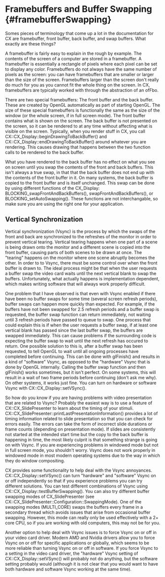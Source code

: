 Framebuffers and Buffer Swapping {#framebufferSwapping}
================================

Somes pieces of terminology that come up a lot in the documentation for CX are framebuffer, front buffer, back buffer, and swap buffers. What exactly are these things?

A framebuffer is fairly easy to explain in the rough by example. The contents of the screen of a computer are stored in a framebuffer. A framebuffer is essentially a rectangle of pixels where each pixel can be set to display any color. Framebuffers do not always have the same number of pixels as the screen: you can have framebuffers that are smaller or larger than the size of the screen. Framebuffers larger than the screen don't really do much for you as you cannot fit the whole thing on the screen. In CX, framebuffers are typically worked with through the abstraction of an ofFbo.

There are two special framebuffers: The front buffer and the back buffer. These are created by OpenGL automatically as part of starting OpenGL. The size of these special framebuffers is functionally the same as the size of the window (or the whole screen, if in full screen mode). The front buffer contains what is shown on the screen. The back buffer is not presented on the screen, so it can be rendered to at any time without affecting what is visible on the screen. Typically, when you render stuff in CX, you call CX::CX_Display::beginDrawingToBackBuffer() and CX::CX_Display::endDrawingToBackBuffer() around whatever you are rendering. This causes drawing that happens between the two function calls to be rendered to the back buffer. 

What you have rendered to the back buffer has no effect on what you see on screen until you swap the contents of the front and back buffers. This isn't always a true swap, in that that the back buffer does not end up with the contents of the front buffer in it. On many systems, the back buffer is copied to the front buffer and is itself unchanged. This swap can be done by using different functions of the CX_Display: BLOCKING_swapFrontAndBackBuffers(), swapFrontAndBackBuffers(), or BLOCKING_setAutoSwapping(). These functions are not interchangable, so make sure you are using the right one for your application.


Vertical Synchronization
------------------------

Vertical synchronization (Vsync) is the process by which the swaps of the front and back are synchronized to the refreshes of the monitor in order to prevent vertical tearing. Vertical tearing happens when one part of a scene is being drawn onto the monitor and a different scene is copied into the front buffer, causing parts of both scenes to be drawn at once. The "tearing" happens on the monitor where one scene abruptly becomes the other. In order to to Vsync, there must be some control over when the front buffer is drawn to. The ideal process might be that when the user requests a buffer swap the video card waits until the next vertical blank to swap the buffers. Unfortunately, what actually happens is implementation dependent, which makes writing software that will always work properly difficult. 

One problem that I have observed is that even with Vsync enabled if there have been no buffer swaps for some time (several screen refresh periods), buffer swaps can happen more quickly than expected. For example, if the buffers have not been swapped for 2.5 refresh periods and a buffer swap is requested, the buffer swap function can return immediately, not waiting until 3 refresh periods have passed to queue to swap. One process that could explain this is if when the user requests a buffer swap, if at least one vertical blank has passed since the last buffer swap, the buffers are swapped immediately. This can cause problems if the surrounding code is expecting the buffer swap to wait until the next refresh has occured to return. One possible solution to this is, after a buffer swap has been requested, to tell OpenGL to wait until all ongoing processes have completed before continuing. This can be done with glFinish() and results in a kind of "software" Vsync, as opposed to the "hardware" Vsync that is done by OpenGL internally. Calling the buffer swap function and then glFinish() works sometimes, but it isn't perfect. On some systems, this will result in a wait of two frame periods before continuing (don't ask me why). On other systems, it works just fine. You can turn on hardware or software Vsync with CX::CX_Display::setVSync().

So how do you know if you are having problems with video presentation that are related to Vsync? Probably the easiest way is to use a feature of CX::CX_SlidePresenter to learn about the timing of your stimuli. CX::CX_SlidePresenter::printLastPresentationInformation() provides a lot of timing information related to slide presentation so that you can check for errors easily. The errors can take the form of incorrect slide durations or frame counts (depending on presentation mode). If slides are consistently not started at the intended start time but the copy to the back buffer is happening in time, the most likely culprit is that something strange is going on with Vsync. If you are experiencing problems in windowed mode but not in full screen mode, you shouldn't worry. Vsync does not work properly in windowed mode in most modern operating systems due to the way in which they do window compositing.

CX provides some functionality to help deal with the Vsync annoyances. CX::CX_Display::setVSync() can turn "hardware" and "software" Vsync on or off independently so that if you experience problems you can try different solutions. You can test different combinations of Vsync using CX::CX_Display::testBufferSwapping(). You can also try different buffer swapping modes of CX_SlidePresenter (see CX::CX_SlidePresenter::Configuration::SwappingMode). One of the swapping modes (MULTI_CORE) swaps the buffers every frame in a secondary thread which avoids issues that arise from occasional buffer swapping. However, this mode can really only be used effectively with a 2+ core CPU, so if you are working with old computers, this may not be for you.

Another option to help deal with Vsync issues is to force Vsync on or off in your video card driver. Modern AMD and Nvidia drivers allow you to force Vsync on or off for specific applications or globally, which seems to be more reliable than turning Vsync on or off in software. If you force Vsync to a setting in the video card driver, the "hardware" Vsync setting of CX::CX_Display::setVSync() will probably not do anything, but the software setting probably would (although it is not clear that you would want to have both hardware and software Vsync working at the same time).



